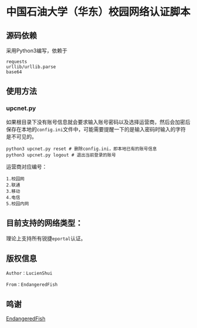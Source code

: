# 中国石油大学（华东）校园网络认证脚本


## 源码依赖
采用Python3编写，依赖于

```
requests
urllib/urllib.parse
base64
```

## 使用方法

### upcnet.py

如果根目录下没有账号信息就会要求输入账号密码以及选择运营商，然后会加密后保存在本地的`config.ini`文件中，可能需要提醒一下的是输入密码时输入的字符是不可见的。

```
python3 upcnet.py reset # 删除config.ini，即本地已有的账号信息
python3 upcnet.py logout # 退出当前登录的账号
```

运营商对应编号：

```
1.校园网
2.联通
3.移动
4.电信
5.校园内网
```

## 目前支持的网络类型：

理论上支持所有锐捷`eportal`认证。

## 版权信息

```
Author：LucienShui

From：EndangeredFish
```

## 鸣谢

[EndangeredFish](https://github.com/EndangeredF1sh)
